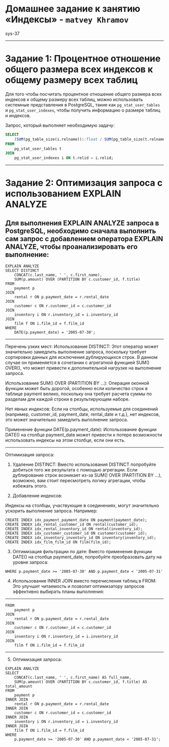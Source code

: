 # Домашнее задание к занятию «Индексы» - `matvey Khramov`  
sys-37

---
# Задание 1: Процентное отношение общего размера всех индексов к общему размеру всех таблиц

Для того чтобы посчитать процентное отношение общего размера всех индексов к общему размеру всех таблиц, можно использовать системные представления в PostgreSQL, такие как `pg_stat_user_tables` и `pg_stat_user_indexes`, чтобы получить информацию о размере таблиц и индексов.

Запрос, который выполняет необходимую задачу:

```sql
SELECT 
    (SUM(pg_table_size(i.relname))::float / SUM(pg_table_size(t.relname))::float) * 100 AS index_to_table_size_percentage
FROM 
    pg_stat_user_tables t
JOIN 
    pg_stat_user_indexes i ON t.relid = i.relid;
```
---
# Задание 2: Оптимизация запроса с использованием EXPLAIN ANALYZE
Для выполнения EXPLAIN ANALYZE запроса в PostgreSQL, необходимо сначала выполнить сам запрос с добавлением оператора EXPLAIN ANALYZE, чтобы проанализировать его выполнение:
---
```
EXPLAIN ANALYZE 
SELECT DISTINCT 
    CONCAT(c.last_name, ' ', c.first_name), 
    SUM(p.amount) OVER (PARTITION BY c.customer_id, f.title)
FROM 
    payment p
JOIN 
    rental r ON p.payment_date = r.rental_date
JOIN 
    customer c ON r.customer_id = c.customer_id
JOIN 
    inventory i ON r.inventory_id = i.inventory_id
JOIN 
    film f ON i.film_id = f.film_id
WHERE 
    DATE(p.payment_date) = '2005-07-30';
```
---

Перечень узких мест:
Использование DISTINCT: Этот оператор может значительно замедлить выполнение запроса, поскольку требует сортировки данных для исключения дублирующихся строк. В данном случае он применяется в сочетании с агрегатной функцией SUM() OVER(), что может привести к дополнительной нагрузке на выполнение запроса.

Использование SUM() OVER (PARTITION BY ...): Операция оконной функции может быть дорогой, особенно если количество строк в таблице payment велико, поскольку она требует расчета суммы по разделам для каждой строки в результирующем наборе.

Нет явных индексов: Если на столбцы, используемые для соединений (например, customer_id, payment_date, rental_date и т.д.), нет индексов, это может значительно замедлить выполнение запроса.

Применение функции DATE(p.payment_date): Использование функции DATE() на столбце payment_date может привести к потере возможности использовать индексы на этом столбце, если они есть.

---

Оптимизация запроса:
1. Удаление DISTINCT: Вместо использования DISTINCT попробуйте добиться того же результата с помощью агрегации. Если дублирование строк возникает из-за SUM() OVER (PARTITION BY ...), возможно, вам стоит пересмотреть логику агрегации, чтобы избежать этого.

2. Добавление индексов:

Индексы на столбцы, участвующие в соединениях, могут значительно ускорить выполнение запроса. Например:

```
CREATE INDEX idx_payment_payment_date ON payment(payment_date);
CREATE INDEX idx_rental_customer_id ON rental(customer_id);
CREATE INDEX idx_rental_inventory_id ON rental(inventory_id);
CREATE INDEX idx_customer_customer_id ON customer(customer_id);
CREATE INDEX idx_inventory_inventory_id ON inventory(inventory_id);
CREATE INDEX idx_film_film_id ON film(film_id);
```

3. Оптимизация фильтрации по дате: Вместо применения функции DATE() на столбце payment_date, попробуйте преобразовать дату на уровне запроса:
```
WHERE p.payment_date >= '2005-07-30' AND p.payment_date < '2005-07-31'
```

4. Использование INNER JOIN вместо перечисления таблиц в FROM: Это улучшит читаемость и позволит оптимизатору запросов эффективно выбирать планы выполнения:
---
```
FROM 
    payment p
JOIN 
    rental r ON p.payment_date = r.rental_date
JOIN 
    customer c ON r.customer_id = c.customer_id
JOIN 
    inventory i ON r.inventory_id = i.inventory_id
JOIN 
    film f ON i.film_id = f.film_id
```
---
5. Оптимизация запроса:

```
EXPLAIN ANALYZE 
SELECT 
    CONCAT(c.last_name, ' ', c.first_name) AS full_name, 
    SUM(p.amount) OVER (PARTITION BY c.customer_id, f.title) AS total_amount
FROM 
    payment p
INNER JOIN 
    rental r ON p.payment_date = r.rental_date
INNER JOIN 
    customer c ON r.customer_id = c.customer_id
INNER JOIN 
    inventory i ON r.inventory_id = i.inventory_id
INNER JOIN 
    film f ON i.film_id = f.film_id
WHERE 
    p.payment_date >= '2005-07-30' AND p.payment_date < '2005-07-31';
```
